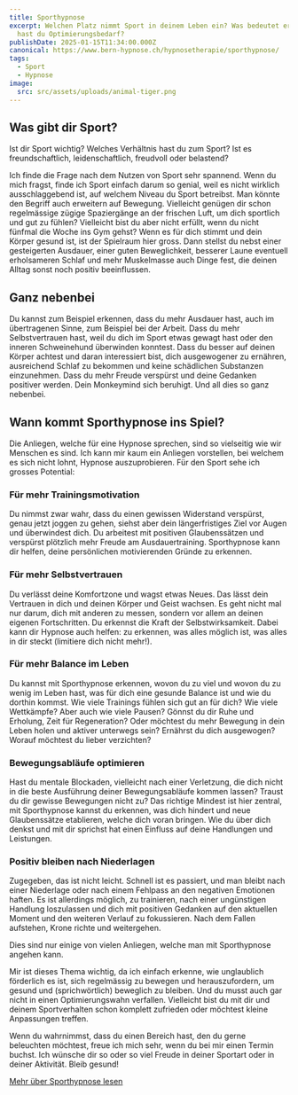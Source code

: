 ```yaml
---
title: Sporthypnose
excerpt: Welchen Platz nimmt Sport in deinem Leben ein? Was bedeutet er dir? Wo
  hast du Optimierungsbedarf?
publishDate: 2025-01-15T11:34:00.000Z
canonical: https://www.bern-hypnose.ch/hypnosetherapie/sporthypnose/
tags:
  - Sport
  - Hypnose
image:
  src: src/assets/uploads/animal-tiger.png
---
```


## Was gibt dir Sport?

Ist dir Sport wichtig? Welches Verhältnis hast du zum Sport? Ist es freundschaftlich, leidenschaftlich, freudvoll oder belastend?

Ich finde die Frage nach dem Nutzen von Sport sehr spannend. Wenn du mich fragst, finde ich Sport einfach darum so genial, weil es nicht wirklich ausschlaggebend ist, auf welchem Niveau du Sport betreibst. Man könnte den Begriff auch erweitern auf Bewegung. Vielleicht genügen dir schon regelmässige zügige Spaziergänge an der frischen Luft, um dich sportlich und gut zu fühlen? Vielleicht bist du aber nicht erfüllt, wenn du nicht fünfmal die Woche ins Gym gehst? Wenn es für dich stimmt und dein Körper gesund ist, ist der Spielraum hier gross. Dann stellst du nebst einer gesteigerten Ausdauer, einer guten Beweglichkeit, besserer Laune eventuell erholsameren Schlaf und mehr Muskelmasse auch Dinge fest, die deinen Alltag sonst noch positiv beeinflussen.

## Ganz nebenbei

Du kannst zum Beispiel erkennen, dass du mehr Ausdauer hast, auch im übertragenen Sinne, zum Beispiel bei der Arbeit. Dass du mehr Selbstvertrauen hast, weil du dich im Sport etwas gewagt hast oder den inneren Schweinehund überwinden konntest. Dass du besser auf deinen Körper achtest und daran interessiert bist, dich ausgewogener zu ernähren, ausreichend Schlaf zu bekommen und keine schädlichen Substanzen einzunehmen. Dass du mehr Freude verspürst und deine Gedanken positiver werden. Dein Monkeymind sich beruhigt. Und all dies so ganz nebenbei.

## Wann kommt Sporthypnose ins Spiel?

Die Anliegen, welche für eine Hypnose sprechen, sind so vielseitig wie wir Menschen es sind. Ich kann mir kaum ein Anliegen vorstellen, bei welchem es sich nicht lohnt, Hypnose auszuprobieren. Für den Sport sehe ich grosses Potential:

### Für mehr Trainingsmotivation

Du nimmst zwar wahr, dass du einen gewissen Widerstand verspürst, genau jetzt joggen zu gehen, siehst aber dein längerfristiges Ziel vor Augen und überwindest dich. Du arbeitest mit positiven Glaubenssätzen und verspürst plötzlich mehr Freude am Ausdauertraining. Sporthypnose kann dir helfen, deine persönlichen motivierenden Gründe zu erkennen.

### Für mehr Selbstvertrauen

Du verlässt deine Komfortzone und wagst etwas Neues. Das lässt dein Vertrauen in dich und deinen Körper und Geist wachsen. Es geht nicht mal nur darum, dich mit anderen zu messen, sondern vor allem an deinen eigenen Fortschritten. Du erkennst die Kraft der Selbstwirksamkeit. Dabei kann dir Hypnose auch helfen: zu erkennen, was alles möglich ist, was alles in dir steckt (limitiere dich nicht mehr!).

### Für mehr Balance im Leben

Du kannst mit Sporthypnose erkennen, wovon du zu viel und wovon du zu wenig im Leben hast, was für dich eine gesunde Balance ist und wie du dorthin kommst. Wie viele Trainings fühlen sich gut an für dich? Wie viele Wettkämpfe? Aber auch wie viele Pausen? Gönnst du dir Ruhe und Erholung, Zeit für Regeneration? Oder möchtest du mehr Bewegung in dein Leben holen und aktiver unterwegs sein? Ernährst du dich ausgewogen? Worauf möchtest du lieber verzichten?

### Bewegungsabläufe optimieren

Hast du mentale Blockaden, vielleicht nach einer Verletzung, die dich nicht in die beste Ausführung deiner Bewegungsabläufe kommen lassen? Traust du dir gewisse Bewegungen nicht zu? Das richtige Mindest ist hier zentral, mit Sporthypnose kannst du erkennen, was dich hindert und neue Glaubenssätze etablieren, welche dich voran bringen. Wie du über dich denkst und mit dir sprichst hat einen Einfluss auf deine Handlungen und Leistungen.

### Positiv bleiben nach Niederlagen

Zugegeben, das ist nicht leicht. Schnell ist es passiert, und man bleibt nach einer Niederlage oder nach einem Fehlpass an den negativen Emotionen haften. Es ist allerdings möglich, zu trainieren, nach einer ungünstigen Handlung loszulassen und dich mit positiven Gedanken auf den aktuellen Moment und den weiteren Verlauf zu fokussieren. Nach dem Fallen aufstehen, Krone richte und weitergehen.

Dies sind nur einige von vielen Anliegen, welche man mit Sporthypnose angehen kann.

Mir ist dieses Thema wichtig, da ich einfach erkenne, wie unglaublich förderlich es ist, sich regelmässig zu bewegen und herauszufordern, um gesund und (sprichwörtlich) beweglich zu bleiben. Und du musst auch gar nicht in einen Optimierungswahn verfallen. Vielleicht bist du mit dir und deinem Sportverhalten schon komplett zufrieden oder möchtest kleine Anpassungen treffen.

Wenn du wahrnimmst, dass du einen Bereich hast, den du gerne beleuchten möchtest, freue ich mich sehr, wenn du bei mir einen Termin buchst. Ich wünsche dir so oder so viel Freude in deiner Sportart oder in deiner Aktivität. Bleib gesund!

<div class="flex flex-wrap gap-4">
  <a
    data-umami-event="Termin buchen – Ängste und Phobien"
    href="/hypnosetherapie/sporthypnose/"
    class="inline-flex no-prose items-center justify-center px-6 py-3 text-base leading-tight font-bold text-white bg-red-600 border border-red-600 rounded-full transition hover:bg-red-500 hover:text-red-50 no-underline"
  >
    <span>Mehr über Sporthypnose lesen</span>
  </a>
</div>

